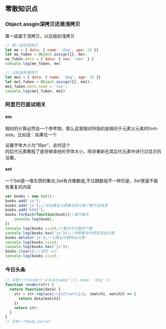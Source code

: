 ## 零散知识点

### Object.assgin深拷贝还是浅拷贝
第一级属于深拷贝，以后级别浅拷贝

```javascript
// 第一级别深拷贝
let me = { data: { name: 'dzq', age: 29 }}
let me_fuben = Object.assign({}, me);
me_fuben.data = { data: { sex: 'nan' } }
console.log(me_fuben, me)

// 以后级别浅拷贝
let me1 = { data: { name: 'dzq', age: 29 }}
let me1_fuben = Object.assign({}, me1);
me1_fuben.data.name = 'lxx';
console.log(me1_fuben, me1)
```
### 阿里巴巴面试相关
#### em
相对的计算必然会一个参考物，那么这里相对所指的是相对于元素父元素的font-size。比如说：如果在一个<div>设置字体大小为“16px”，此时这个<div>的后代元素教程了是将继承他的字体大小，除非重新在其后代元素中进行过显示的设置。

#### set
一个Set是一堆东西的集合,Set有点像数组,不过跟数组不一样的是，Set里面不能有重复的内容
```javascript
var books = new Set();
books.add('js');
books.add('js');//添加重复元素集合的元素个数不会改变
books.add('html');
books.forEach(function(book){//循环集合
    console.log(book);
})
console.log(books.size);//集合中元数的个数
console.log(books.has('js'));//判断集合中是否有此元素
books.delete('js');//从集合中删除此元素
console.log(books.size);
console.log(books.has('js'));
books.clear();//清空 set
console.log(books.size);
```
#### 

### 今日头条
```javascript
// 实现一个render('a+b=${name}')({ name: 'dzq' })
function render(str) {
  return function(data) {
    str = str.replace(/\$\{(\w+)\}/g, (match1, match2) => {
      return data[match2]
    })
    return str;
  }
}
// 实现一个body-parser

```

